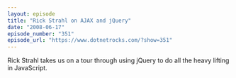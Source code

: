 ```yaml
---
layout: episode
title: "Rick Strahl on AJAX and jQuery"
date: "2008-06-17"
episode_number: "351"
episode_url: "https://www.dotnetrocks.com/?show=351"
---
```


Rick Strahl takes us on a tour through using jQuery to do all the heavy lifting in JavaScript.
